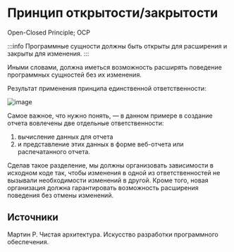 Принцип открытости/закрытости
=============================

Open-Closed Principle; OCP

:::info
Программные сущности должны быть открыты для расширения и закрыты для изменения.
:::

Иными словами, должна иметься возможность расширять поведение программных сущностей без их изменения.

Результат применения принципа единственной ответственности:

![image](https://user-images.githubusercontent.com/4146998/159168335-ffe28b5d-b3a5-4da3-8ffa-4dcf7c3011d6.png)

Самое важное, что нужно понять, — в данном примере в создание отчета вовлечены 
две отдельные ответственности: 
1. вычисление данных для отчета 
2. и представление этих данных в форме веб-отчета или распечатанного отчета.

Сделав такое разделение, мы должны организовать зависимости в исходном коде так, 
чтобы изменения в одной из ответственностей не вызывали необходимости изменений в другой.
Кроме того, новая организация должна гарантировать возможность расширения поведения без отмены изменений.








Источники
---------

Мартин Р. Чистая архитектура. Искусство разработки программного обеспечения.